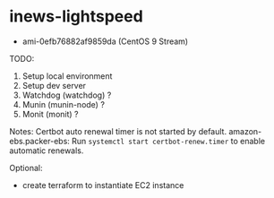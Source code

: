# inews-lightspeed


- ami-0efb76882af9859da (CentOS 9 Stream)

TODO:

1) Setup local environment
2) Setup dev server
3) Watchdog (watchdog) ?
4) Munin (munin-node) ?
5) Monit (monit) ?


Notes:
Certbot auto renewal timer is not started by default.
amazon-ebs.packer-ebs: Run `systemctl start certbot-renew.timer` to enable automatic renewals.


Optional:

- create terraform to instantiate EC2 instance
